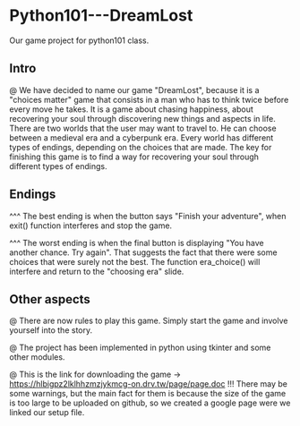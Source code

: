 # Python101---DreamLost

Our game project for python101 class.

## Intro ##

 @ We have decided to name our game "DreamLost", because it
is a "choices matter" game that consists in a man who
has to think twice before every move he takes. It is a 
game about chasing happiness, about recovering your soul through
discovering new things and aspects in life.
  There are two worlds that the user may want to travel to.
He can choose between a medieval era and a cyberpunk era.
  Every world has different types of endings, depending on
the choices that are made. The key for finishing this game is to find a way for
recovering your soul through different types of endings.

## Endings ##

^^^ The best ending is when the button says "Finish your
adventure", when exit() function interferes and stop
the game.

^^^ The worst ending is when the final button is displaying
"You have another chance. Try again". That suggests the fact
that there were some choices that were surely not the best.
The function era_choice() will interfere and return
to the "choosing era" slide.

## Other aspects ##

  @ There are now rules to play this game. Simply start the
game and involve yourself into the story.

  @ The project has been implemented in python using tkinter and
some other modules.

  @ This is the link for downloading the game ->
  https://hlbigpz2lklhhzmzjykmcg-on.drv.tw/page/page.doc
  !!! There may be some warnings, but the main fact for them
  is because the size of the game is too large to be uploaded
  on github, so we created a google page were we linked our
  setup file.
  
